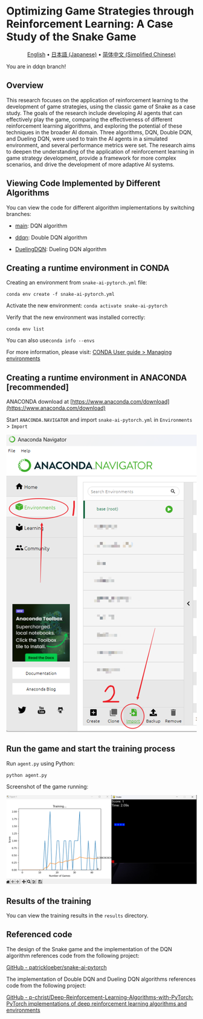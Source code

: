 # Optimizing Game Strategies through Reinforcement Learning: A Case Study of the Snake Game

<p align="center">
  <a href="README.md">English</a> •
  <a href="README.ja_JP.md">日本語 (Japanese)</a> •
  <a href="README.zh_CN.md">简体中文 (Simplified Chinese)</a> 
</p>

You are in ddqn branch!

## Overview

This research focuses on the application of reinforcement learning to the development of game strategies, using the classic game of Snake as a case study. The goals of the research include developing AI agents that can effectively play the game, comparing the effectiveness of different reinforcement learning algorithms, and exploring the potential of these techniques in the broader AI domain. Three algorithms, DQN, Double DQN, and Dueling DQN, were used to train the AI agents in a simulated environment, and several performance metrics were set. The research aims to deepen the understanding of the application of reinforcement learning in game strategy development, provide a framework for more complex scenarios, and drive the development of more adaptive AI systems.

## Viewing Code Implemented by Different Algorithms

You can view the code for different algorithm implementations by switching branches:

- [main](https://github.com/chenxingxu3/snake-ai-pytorch/tree/main): DQN algorithm

- [ddqn](https://github.com/chenxingxu3/snake-ai-pytorch/tree/ddqn): Double DQN algorithm

- [DuelingDQN](https://github.com/chenxingxu3/snake-ai-pytorch/tree/DuelingDQN): Dueling DQN algorithm

## Creating a runtime environment in CONDA

Creating an environment from `snake-ai-pytorch.yml` file: 

```shell
conda env create -f snake-ai-pytorch.yml
```

Activate the new environment: `conda activate snake-ai-pytorch`

Verify that the new environment was installed correctly: 

```shell
conda env list
```

You can also use`conda info --envs`

For more information, please visit: [CONDA User guide  > Managing environments](https://conda.io/projects/conda/en/latest/user-guide/tasks/manage-environments.html)

## Creating a runtime environment in ANACONDA [recommended]

ANACONDA download at [https://www.anaconda.com/download](https://www.anaconda.com/download)

Start `ANACONDA.NAVIGATOR` and import `snake-ai-pytorch.yml` in `Environments` > `Import`

![](assets_README.zh_CN/2024-06-25-11-41-49-image.png)

## Run the game and start the training process

Run `agent.py` using Python:

```shell
python agent.py
```

Screenshot of the game running:

![](assets_README.zh_CN/2024-06-25-11-48-31-image.png)

## Results of the training

You can view the training results in the `results` directory.

## Referenced code

The design of the Snake game and the implementation of the DQN algorithm references code from the following project:

[GitHub - patrickloeber/snake-ai-pytorch](https://github.com/patrickloeber/snake-ai-pytorch)

The implementation of Double DQN and Dueling DQN algorithms references code from the following project:

[GitHub - p-christ/Deep-Reinforcement-Learning-Algorithms-with-PyTorch: PyTorch implementations of deep reinforcement learning algorithms and environments](https://github.com/p-christ/Deep-Reinforcement-Learning-Algorithms-with-PyTorch)
